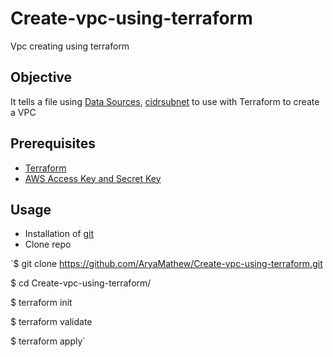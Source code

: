 # Create-vpc-using-terraform
Vpc creating using terraform
## Objective
It tells a file using [Data Sources](https://registry.terraform.io/providers/hashicorp/aws/latest/docs/data-sources/regions), [cidrsubnet](https://www.terraform.io/docs/language/functions/cidrsubnet.html) to use with Terraform to create a VPC

## Prerequisites
- [Terraform](https://learn.hashicorp.com/tutorials/terraform/install-cli?in=terraform/aws-get-started)
- [AWS Access Key and Secret Key](https://docs.aws.amazon.com/IAM/latest/UserGuide/id_users_create.html)

## Usage
- Installation of [git](https://learn.hashicorp.com/tutorials/terraform/install-cli?in=terraform/aws-get-started)
- Clone repo

`$ git clone https://github.com/AryaMathew/Create-vpc-using-terraform.git

$ cd Create-vpc-using-terraform/

$ terraform init

$ terraform validate

$ terraform apply`
